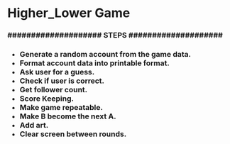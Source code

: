 # Higher_Lower Game
<h3>#################### STEPS ####################<h3>
<ul>
<li>Generate a random account from the game data.</li>

<li>Format account data into printable format.</li>

<li> Ask user for a guess.</li>

 <li>Check if user is correct.</li>
 <li>Get follower count.</li>

 <li>Score Keeping.</li>

 <li>Make game repeatable.</li>

 <li>Make B become the next A.</li>

 <li>Add art.</li>

 <li>Clear screen between rounds.</li>
</ul>
